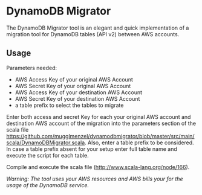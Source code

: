 DynamoDB Migrator
=================

The DynamoDB Migrator tool is an elegant and quick implementation of a migration tool for DynamoDB tables (API v2) between AWS accounts.

Usage
-----

Parameters needed:
- AWS Access Key of your original AWS Account
- AWS Secret Key of your original AWS Account
- AWS Access Key of your destination AWS Account
- AWS Secret Key of your destination AWS Account
- a table prefix to select the tables to migrate 

Enter both access and secret Key for each your original AWS account and destination AWS account of the migration into the parameters section of the scala file https://github.com/mugglmenzel/dynamodbmigrator/blob/master/src/main/scala/DynamoDBMigrator.scala.
Also, enter a table prefix to be considered. In case a table prefix absent for your setup enter full table name and execute the script for each table.

Compile and execute the scala file (http://www.scala-lang.org/node/166).


*Warning: The tool uses your AWS resources and AWS bills your for the usage of the DynamoDB service.*
